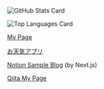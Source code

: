 ![GitHub Stats Card]([https://github-readme-stats-git-masterrstaa-rickstaa.vercel.app/api?username=Arimuuuura&show_icons=true](https://github-readme-stats-git-masterrstaa-rickstaa.vercel.app/api?username=Arimuuuura&show_icons=true&count_private=true&theme=prussian))

![Top Languages Card](https://github-readme-stats-git-masterrstaa-rickstaa.vercel.app/api/top-langs/?username=Arimuuuura&langs_count=10)

[My Page](https://arimuuuura.vercel.app/)

[お天気アプリ](https://arimuuuura.github.io/)

[Notion Sample Blog](https://notion-next-test-blog.vercel.app/) (by Next.js)

[Qiita My Page](https://qiita.com/arimuuuura)
